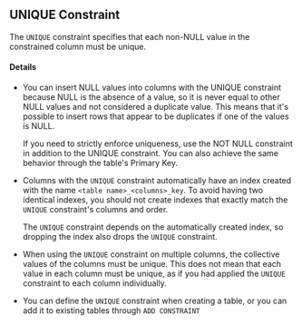 ## UNIQUE Constraint

The `UNIQUE` constraint specifies that each non-NULL value in the constrained column must be unique.

#### Details

* You can insert NULL values into columns with the UNIQUE constraint because NULL is the absence of a value, so it is never equal to other NULL values and not considered a duplicate value. This means that it's possible to insert rows that appear to be duplicates if one of the values is NULL.
  
  If you need to strictly enforce uniqueness, use the NOT NULL constraint in addition to the UNIQUE constraint. You can also achieve the same behavior through the table's Primary Key.
  
* Columns with the `UNIQUE` constraint automatically have an index created with the name `<table name>_<columns>_key`. To avoid having two identical indexes, you should not create indexes that exactly match the `UNIQUE` constraint's columns and order.
  
  The `UNIQUE` constraint depends on the automatically created index, so dropping the index also drops the `UNIQUE` constraint.
  
* When using the `UNIQUE` constraint on multiple columns, the collective values of the columns must be unique. This does not mean that each value in each column must be unique, as if you had applied the `UNIQUE` constraint to each column individually.

* You can define the `UNIQUE` constraint when creating a table, or you can add it to existing tables through `ADD CONSTRAINT`